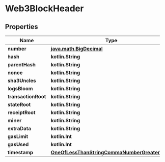
# Web3BlockHeader

## Properties
Name | Type | Description | Notes
------------ | ------------- | ------------- | -------------
**number** | [**java.math.BigDecimal**](java.math.BigDecimal.md) |  | 
**hash** | **kotlin.String** |  | 
**parentHash** | **kotlin.String** |  | 
**nonce** | **kotlin.String** |  | 
**sha3Uncles** | **kotlin.String** |  | 
**logsBloom** | **kotlin.String** |  | 
**transactionRoot** | **kotlin.String** |  | 
**stateRoot** | **kotlin.String** |  | 
**receiptRoot** | **kotlin.String** |  | 
**miner** | **kotlin.String** |  | 
**extraData** | **kotlin.String** |  | 
**gasLimit** | **kotlin.Int** |  | 
**gasUsed** | **kotlin.Int** |  | 
**timestamp** | [**OneOfLessThanStringCommaNumberGreaterThan**](OneOfLessThanStringCommaNumberGreaterThan.md) |  | 



